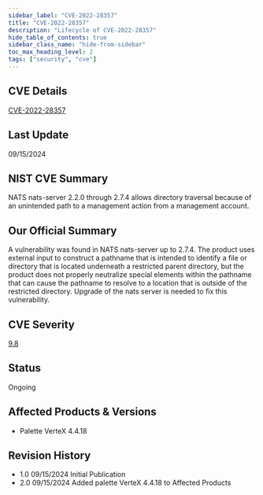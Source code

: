 ```yaml
---
sidebar_label: "CVE-2022-28357"
title: "CVE-2022-28357"
description: "Lifecycle of CVE-2022-28357"
hide_table_of_contents: true
sidebar_class_name: "hide-from-sidebar"
toc_max_heading_level: 2
tags: ["security", "cve"]
---
```


## CVE Details

[CVE-2022-28357](https://nvd.nist.gov/vuln/detail/CVE-2022-28357)

## Last Update

09/15/2024

## NIST CVE Summary

NATS nats-server 2.2.0 through 2.7.4 allows directory traversal because of an unintended path to a management action from a management account.

## Our Official Summary

A vulnerability was found in NATS nats-server up to 2.7.4. The product uses external input to construct a pathname that is intended to identify a file or directory that is
located underneath a restricted parent directory, but the product does not properly neutralize special elements within the pathname that can cause the pathname to resolve
to a location that is outside of the restricted directory. Upgrade of the nats server is needed to fix this vulnerability.

## CVE Severity

[9.8](https://nvd.nist.gov/vuln/detail/CVE-2022-28357)

## Status

Ongoing

## Affected Products & Versions

- Palette VerteX 4.4.18

## Revision History

- 1.0 09/15/2024 Initial Publication
- 2.0 09/15/2024 Added palette VerteX 4.4.18 to Affected Products
